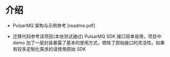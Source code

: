 # 介绍

- PulsarMQ 架构与示例参考 [readme.pdf]

- 迁移代码参考该项目(本地测试通过)
   PulsarMQ SDK 接口简单易用，项目中 demo 加了一层封装暴露了基本的使用方式，牺牲了原始接口的灵活性。如果有较多定制化需求的请使用原始 SDK